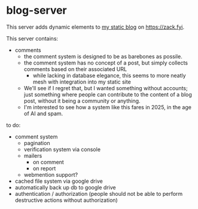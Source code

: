 # blog-server

This server adds dynamic elements to [my static blog](https://github.com/zsarge/zsarge.github.io) on <https://zack.fyi>.

This server contains:
- comments
    - the comment system is designed to be as barebones as possile.
    - the comment system has no concept of a post, but simply collects comments based on their associated URL
      - while lacking in database elegance, this seems to more neatly mesh with integration into my static site
    - We'll see if I regret that, but I wanted something without accounts; just something where people can contribute to the content of a blog post, without it being a community or anything.
    - I'm interested to see how a system like this fares in 2025, in the age of AI and spam.

to do:
- comment system
   - pagination
    - verification system via console
    - mailers
        - on comment
        - on report
    - webmention support?
- cached file system via google drive
- automatically back up db to google drive
- authentication / authorization (people should not be able to perform destructive actions without authorization)

